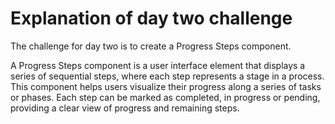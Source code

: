 # Explanation of day two challenge 

The challenge for day two  is to create a Progress Steps component.

A Progress Steps component is a user interface element that displays a series of sequential steps, where each step represents a stage in a process. This component helps users visualize their progress along a series of tasks or phases. Each step can be marked as completed, in progress or pending, providing a clear view of progress and remaining steps.